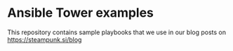 # Ansible Tower examples

This repository contains sample playbooks that we use in our blog posts on
https://steampunk.si/blog
